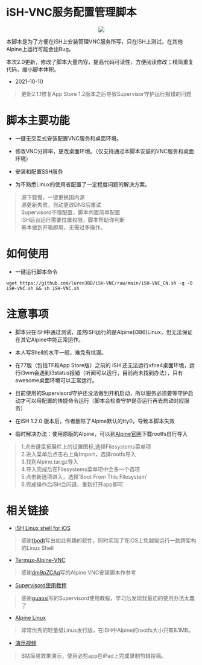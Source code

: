 # iSH-VNC服务配置管理脚本
<p align="center">
<a href="https://ish.app">
<img src="https://user-images.githubusercontent.com/31967654/100516312-f1c91800-31bd-11eb-8beb-c485c84c157a.png">
</a>
</p>

本脚本是为了方便在iSH上安装管理VNC服务所写，只在iSH上测试，在其他Alpine上运行可能会出Bug。

本次2.0更新，修改了脚本大量内容，提高代码可读性，方便阅读修改；精简重复代码，缩小脚本体积。

* 2021-10-10
> 更新2.1.1修复App Store 1.2版本之后导致Supervisor守护运行报错的问题

# 脚本主要功能 

- 一键无交互式安装配置VNC服务和桌面环境。

- 修改VNC分辨率，更改桌面环境。（仅支持通过本脚本安装的VNC服务和桌面环境）

- 安装和配置SSH服务

- 为不熟悉Linux的使用者配置了一定程度问题的解决方案。

> 源下载慢，一键更换国内源<br/>
> 源更新失败，自动更改DNS后重试<br/>
> Supervisord不懂配置，脚本内置简单配置<br/>
> iSH后台运行需要位置权限，脚本帮助你判断<br/>
> 基本做到开箱即用，无需过多操作。


# 如何使用

* 一键运行脚本命令

`wget https://github.com/lurenJBD/iSH-VNC/raw/main/iSH-VNC_CN.sh -q -O iSH-VNC.sh && sh iSH-VNC.sh `

# 注意事项

- 脚本只在iSH中通过测试，虽然iSH运行的是Alpine(i386)Linux，但无法保证在其它Alpine中能正常运作。

- 本人写Shell的水平一般，难免有纰漏。

- 在77版（包括TF和App Store版）之前的 iSH 还无法运行xfce4桌面环境，运行i3wm会遇到i3status报错（听闻可以运行，目前尚未找到办法），只有awesome桌面环境可以正常运行。

- 目前使用的Supervisord守护还没法做到开机启动，所以服务必须要等守护启动才可以用配置的快捷命令运行（脚本会检查守护是否运行再去启动对应服务）

- 在iSH 1.2.0 版本后，作者删除了Alpine默认的tty0，导致本脚本失效
- 临时解决办法：使用原版的Alpine，可以到[Alpine官网](http://dl-cdn.alpinelinux.org/alpine)下载rootfs自行导入

> 1.点击键盘拓展栏上的设置图标,选择Filesystems菜单项<br/>
> 2.进入菜单后点击右上角Import，选择rootfs导入<br/>
> 3.找到Alpine.tar.gz导入<br/>
> 4.导入完成后在Filesystems菜单项中会多一个选项<br/>
> 5.点击新选项进入，选择'Boot From This Filesystem'<br/>
> 6.完成操作后iSH会闪退，重新打开app即可

# 相关链接

* [iSH Linux shell for iOS](https://github.com/ish-app/ish)
>感谢[tbodt](https://github.com/tbodt)写出如此有趣的软件，同时实现了在iOS上免越狱运行一款跨架构的Linux Shell

* [Termux-Alpine-VNC](https://github.com/dm9pZCAq/TermuxAlpineVNC)
>感谢[dm9pZCAq](https://github.com/dm9pZCAq)写的Alpine VNC安装脚本作参考

* [Supervisord使用教程](https://www.guaosi.com/2019/02/25/install-and-use-supervisor/)
>感谢[guaosi](https://www.guaosi.com/)写的Supervisord使用教程，学习后发现我最初的使用办法太蠢了

* [Alpine Linux](https://alpinelinux.org)
>非常优秀的轻量级Linux发行版，在iSH中Alpine的rootfs大小只有8.1MB。

* [演示视频](https://b23.tv/YYaNXG)
>B站简易效果演示，使用必剪app在iPad上完成录制剪辑投稿。
